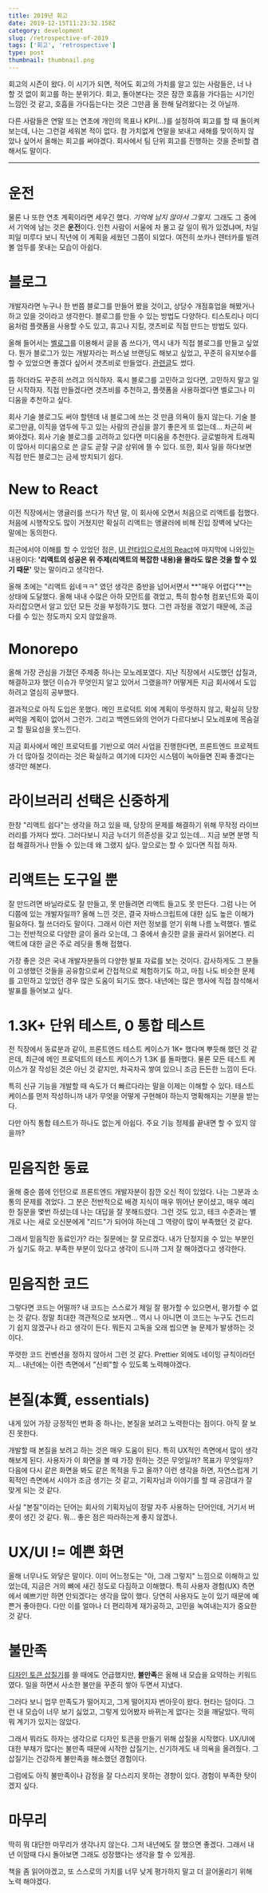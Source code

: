 ```yaml
---
title: 2019년 회고
date: 2019-12-15T11:23:32.158Z
category: development
slug: /retrospective-of-2019
tags: ['회고', 'retrospective']
type: post
thumbnail: thumbnail.png
---
```


회고의 시즌이 왔다. 이 시기가 되면, 적어도 회고의 가치를 알고 있는 사람들은, 너 나 할 것 없이 회고를 하는 분위기다.
회고, 돌아본다는 것은 잠깐 호흡을 가다듬는 시기인 느낌인 것 같고, 호흡을 가다듬는다는 것은 그만큼 올 한해 달려왔다는 것 아닐까.

<!-- end -->

다른 사람들은 연말 또는 연초에 개인의 목표나 KPI(...)를 설정하여 회고를 할 때 돌이켜보는데,
나는 그런걸 세워본 적이 없다. 참 가치없게 연말을 보내고 새해를 맞이하지 않았나 싶어서 올해는 회고를 써야겠다.
회사에서 팀 단위 회고를 진행하는 것을 준비할 겸 해서도 말이다.

---

# 운전

물론 나 또한 연초 계획이라면 세우긴 했다. _기억에 남지 않아서 그렇지._ 그래도 그 중에서 기억에 남는 것은 **운전**이다.
인천 사람이 서울에 차 몰고 갈 일이 뭐가 있겠냐며, 차일피일 미루다 보니 작년에 이 계획을 세웠던 그쯤이 되었다.
여전히 쏘카나 렌터카를 빌려볼 엄두를 못내는 모습이 아쉽다.

# 블로그

개발자라면 누구나 한 번쯤 블로그를 만들어 봤을 것이고, 상당수 개점휴업을 해봤거나 하고 있을 것이라고 생각한다.
블로그를 만들 수 있는 방법도 다양하다. 티스토리나 미디움처럼 플랫폼을 사용할 수도 있고, 휴고나 지킬, 갯츠비로 직접 만드는 방법도 있다.

올해 들어서는 [벨로그](https://velog.io/)를 이용해서 글을 좀 쓰다가, 역시 내가 직접 블로그를 만들고 싶었다.
뭔가 블로그가 있는 개발자라는 퍼스널 브랜딩도 해보고 싶었고, 꾸준히 유지보수를 할 수 있었으면 좋겠다 싶어서 갯츠비로 만들었다.
[관련글](/posts/build-a-blog-with-gatsby-and-typescript-part-1)도 썼다.

뜸 하더라도 꾸준히 쓰려고 의식하자. 혹시 블로그를 고민하고 있다면, 고민하지 말고 일단 시작하자.
직접 만들겠다면 갯츠비를 추천하고, 플랫폼을 사용하겠다면 벨로그나 미디움을 추천하고 싶다.

회사 기술 블로그도 써야 할텐데 내 블로그에 쓰는 것 만큼 의욕이 들지 않는다.
기술 블로그만큼, 이직을 염두에 두고 있는 사람의 관심을 끌기 좋은게 또 없는데... 차근히 써 봐야겠다.
회사 기술 블로그를 고려하고 있다면 미디움을 추천한다. 글로벌하게 트래픽이 많아서 미디움으로 쓴 글도 곧잘 구글 상위에 뜰 수 있다.
또한, 회사 일을 하다보면 직접 만든 블로그는 금세 방치되기 쉽다.

# New to React

이전 직장에서는 앵귤러를 쓰다가 작년 말, 이 회사에 오면서 처음으로 리액트를 접했다.
처음에 시행착오도 많이 거쳤지만 확실히 리액트는 앵귤러에 비해 진입 장벽에 낮다는 말에는 동의한다.

최근에서야 이해를 할 수 있었던 점은, [UI 런타임으로서의 React](https://overreacted.io/ko/react-as-a-ui-runtime/)에 마지막에 나와있는 내용이다:
**'리액트의 성공은 위 주제(리액트의 복잡한 내용)을 몰라도 많은 것을 할 수 있기 때문'** 맞는 말이라고 생각한다.

올해 초에는 "리액트 쉽네ㅋㅋ" 였던 생각은 중반을 넘어서면서 **"매우 어렵다"**는 상태에 도달했다.
올해 내내 수많은 아하 모먼트를 겪었고, 특히 함수형 컴포넌트와 훅이 자리잡으면서 알고 있던 모든 것을 부정하기도 했다.
그런 과정을 겪었기 때문에, 조금 다를 수 있는 정도까지 오지 않았을까.

# Monorepo

올해 가장 관심을 가졌던 주제중 하나는 모노레포였다.
지난 직장에서 시도했던 삽질과, 해결하고자 했던 이슈가 무엇인지 알고 있어서 그랬을까?
어떻게든 지금 회사에서 도입하려고 열심히 공부했다.

결과적으로 아직 도입은 못했다. 메인 프로덕트 외에 계획이 뚜렷하지 않고, 확실히 당장 써먹을 계획이 없어서 그런가.
그리고 백엔드와의 언어가 다르다보니 모노레포에 목숨걸고 할 필요성을 못느낀다.

지금 회사에서 메인 프로덕트를 기반으로 여러 사업을 진행한다면, 프론트엔드 프로젝트가 더 많아질 것이라는 것은 확실하고
여기에 디자인 시스템이 녹아들면 진짜 좋겠다는 생각만 해본다.

# 라이브러리 선택은 신중하게

한창 "리액트 쉽다"는 생각을 하고 있을 때, 당장의 문제를 해결하기 위해 무작정 라이브러리를 가져다 썼다.
그러다보니 지금 누더기 의존성을 갖고 있는데... 지금 보면 분명 직접 해결하거나 만들 수 있는데 왜 그랬지 싶다.
앞으로는 할 수 있다면 직접 하자.

# 리액트는 도구일 뿐

잘 만드려면 바닐라로도 잘 만들고, 못 만들려면 리액트 들고도 못 만든다. 그럼 나는 어디쯤에 있는 개발자일까?
올해 느낀 것은, 결국 자바스크립트에 대한 심도 높은 이해가 필요하다. 뭘 쓰더라도 말이다.
그래서 이런 저런 정보를 얻기 위해 나름 노력했다. 벨로그는 전반적으로 다양한 글이 올라 오는데,
그 중에서 솔깃한 글을 골라서 읽어본다. 리액트에 대한 글은 주로 레딧을 통해 접했다.

가장 좋은 것은 국내 개발자분들의 다양한 발표 자료를 보는 것이다. 감사하게도 그 분들이 고생했던 것들을 공유함으로써
간접적으로 체험하기도 하고, 마침 나도 비슷한 문제를 고민하고 있었던 경우 많은 도움이 되기도 했다.
내년에는 많은 행사에 직접 참석해서 발표를 들어보고 싶다.

# 1.3K+ 단위 테스트, 0 통합 테스트

전 직장에서 동료분과 같이, 프론트엔드 테스트 케이스가 1K+ 했다며 뿌듯해 했던 것 같은데,
최근에 메인 프로덕트의 테스트 케이스가 1.3K 를 돌파했다. 물론 모든 테스트 케이스가 잘 작성된 것은 아닌 것 같지만,
차곡차곡 쌓여 있으니 조금 든든한 느낌이 든다.

특히 신규 기능을 개발할 때 속도가 더 빠르다라는 말을 이제는 이해할 수 있다.
테스트 케이스를 먼저 작성하니까 내가 무엇을 어떻게 구현해야 하는지 명확해지는 기분을 받는다.

다만 아직 통합 테스트가 하나도 없는게 아쉽다. 주요 기능 정제를 끝내면 할 수 있지 않을까?

# 믿음직한 동료

올해 중순 쯤에 인턴으로 프론트엔드 개발자분이 잠깐 오신 적이 있었다. 나는 그분과 소통의 문제를 겪었다.
그 분은 전반적으로 배경 지식이 매우 뛰어난 분이셨고, 매우 예리한 질문을 몇번 하셨는데 나는 대답을 잘 못해드렸다.
그런 것도 있고, 테크 수준과는 별개로 나는 새로 오신분에게 "리드"가 되어야 하는데 그 역량이 많이 부족했던 것 같다.

그래서 믿음직한 동료인가? 라는 질문에는 잘 모르겠다. 내가 단정지을 수 있는 부분인가 싶기도 하고.
부족한 부분이 있다고 생각이 드니까 그저 잘 해야겠다고 생각한다.

# 믿음직한 코드

그렇다면 코드는 어떨까? 내 코드는 스스로가 제일 잘 평가할 수 있으면서, 평가할 수 없는 것 같다.
정말 최대한 객관적으로 보자면... 역시 나 아니면 이 코드는 누구도 건드리기 쉽지 않겠구나 라고 생각이 든다.
뭐든지 고독을 오래 씹으면 늘 문제가 발생하는 것이다.

뚜렷한 코드 컨벤션을 정하지 않아서 그런 것 같다. Prettier 외에도 네이밍 규칙이라던지...
내년에는 이런 측면에서 "신뢰"할 수 있도록 노력해야겠다.

# 본질(本質, essentials)

내게 있어 가장 긍정적인 변화 중 하나는, 본질을 보려고 노력한다는 점이다. 아직 잘 보진 못한다.

개발할 때 본질을 보려고 하는 것은 매우 도움이 된다. 특히 UX적인 측면에서 많이 생각해보게 된다.
사용자가 이 화면을 볼 때 가장 원하는 것은 무엇일까? 목표가 무엇일까? 다음에 다시 같은 화면을 봐도 같은 목적을 두고 올까?
이런 생각을 하면, 자연스럽게 기획적인 측면에서 시야가 조금 생기는 것 같고, 기획자님과 이야기를 할 때 공감대가 잘 맞게 되는 것 같다.

사실 "본질"이라는 단어는 회사의 기획자님이 정말 자주 사용하는 단어인데, 거기서 버릇이 생긴 것 같다. 뭐... 좋은 점은 따라하는게 좋지 않겠나.

# UX/UI != 예쁜 화면

올해 너무나도 와닿은 말이다. 이미 어느정도는 "아, 그래 그렇지" 느낌으로 이해하고 있었는데, 지금은 거의 뼈에 새긴 정도로 다짐하고 이해했다.
특히 사용자 경험(UX) 측면에서 예쁘기만 하면 안되겠다는 생각을 많이 했다. 당연히 사용자도 눈이 있기 때문에 예쁜거 좋아한다.
다만 이를 얼마나 더 편리하게 재가공하고, 고민을 녹여내는지가 중요한 것 같다.

# 불만족

[디자인 토큰 삽질기](/posts/some-waste-of-times-for-design-token)를 쓸 때에도 언급했지만,
**불만족**은 올해 내 모습을 요약하는 키워드였다. 일을 하면서 사소한 불만을 꾸준히 쌓아 두면서 지냈다.

그러다 보니 업무 만족도가 떨어지고, 그게 떨어지자 번아웃이 왔다. 현타는 덤이다.
그런 내 모습이 너무 보기 싫었고, 그렇게 있어봤자 바뀌는게 없다는 것을 깨달았다. 딱히 뭐 계기가 있지는 않았다.

그래서 뭐라도 하자는 생각으로 디자인 토큰을 만들기 위해 삽질을 시작했다.
UX/UI에 대한 부채가 많다는 불만족 때문에 시작한 삽질기는, 신기하게도 내 의욕을 올려줬다.
그 삽질기는 건강하게 불만족을 해소했던 경험이다.

그럼에도 아직 불만족이나 감정을 잘 다스리지 못하는 경향이 있다. 경험이 부족한 탓이겠지 싶다.

# 마무리

딱히 뭐 대단한 마무리가 생각나지 않는다. 그저 내년에도 잘 했으면 좋겠다. 그래서 내년 이맘때 다시 돌아보면 그래도 성장했다는 생각을 할 수 있게끔.

책을 좀 읽어야겠고, 또 스스로의 가치를 너무 낮게 평가하지 말고 더 끌어올리기 위해 노력 해야겠다.

